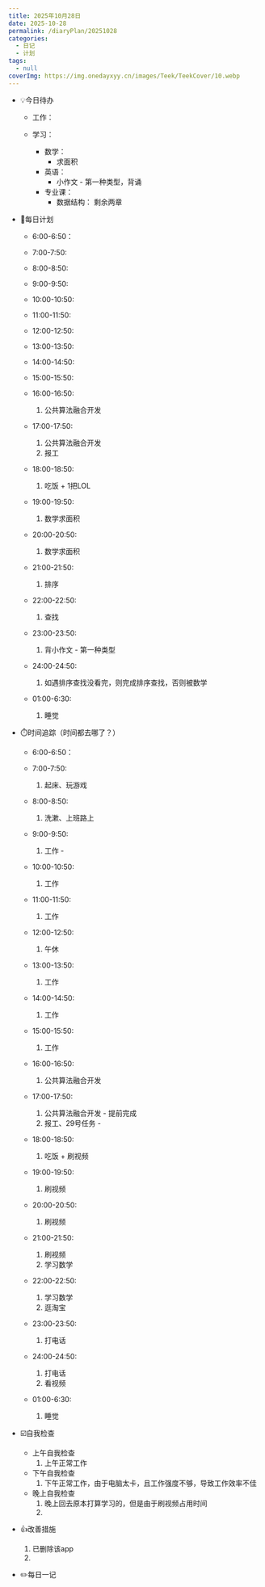 ```yaml
---
title: 2025年10月28日
date: 2025-10-28
permalink: /diaryPlan/20251028
categories:
  - 日记
  - 计划
tags:
  - null
coverImg: https://img.onedayxyy.cn/images/Teek/TeekCover/10.webp
---
```


- 💡今日待办

  - 工作：

  - 学习：
  
    - 数学：
      - 求面积
    - 英语：
      - 小作文 - 第一种类型，背诵
    - 专业课：
      - 数据结构： 剩余两章

- 📝每日计划
  - 6:00-6:50：

  - 7:00-7:50:

  - 8:00-8:50:

  - 9:00-9:50:

  - 10:00-10:50:

  - 11:00-11:50:

  - 12:00-12:50:

  - 13:00-13:50:

  - 14:00-14:50:

  - 15:00-15:50:

  - 16:00-16:50:
    1. 公共算法融合开发

  - 17:00-17:50:
    1. 公共算法融合开发
    2. 报工

  - 18:00-18:50:
    1. 吃饭 + 1把LOL

  - 19:00-19:50:
    1. 数学求面积

  - 20:00-20:50:
    1. 数学求面积

  - 21:00-21:50:
    1. 排序

  - 22:00-22:50:
    1. 查找

  - 23:00-23:50:
    1. 背小作文 - 第一种类型

  - 24:00-24:50:
    1. 如遇排序查找没看完，则完成排序查找，否则被数学

  - 01:00-6:30:
    1. 睡觉

- ⏱️时间追踪（时间都去哪了？）

  - 6:00-6:50：

  - 7:00-7:50:
    1. 起床、玩游戏
  - 8:00-8:50: 
    1. 洗漱、上班路上
  - 9:00-9:50:
    1. 工作 - 
  - 10:00-10:50:
    1. 工作
  - 11:00-11:50:
    1. 工作
  - 12:00-12:50:
    1. 午休
  - 13:00-13:50:
    1. 工作
  - 14:00-14:50:
    1. 工作
  - 15:00-15:50:
    1. 工作
  - 16:00-16:50:
    1. 公共算法融合开发
  - 17:00-17:50:
    1. 公共算法融合开发 - 提前完成
    2. 报工、29号任务 - 

  - 18:00-18:50:
    1. 吃饭 + 刷视频

  - 19:00-19:50:
    1. 刷视频

  - 20:00-20:50:
    1. 刷视频

  - 21:00-21:50:
    1. 刷视频
    2. 学习数学

  - 22:00-22:50:
    1. 学习数学
    2. 逛淘宝

  - 23:00-23:50:
    1. 打电话

  - 24:00-24:50:
    1. 打电话
    2. 看视频

  - 01:00-6:30:
    1. 睡觉


- ☑️自我检查

  - 上午自我检查
    1. 上午正常工作
  - 下午自我检查
    1. 下午正常工作，由于电脑太卡，且工作强度不够，导致工作效率不佳
  - 晚上自我检查
    1. 晚上回去原本打算学习的，但是由于刷视频占用时间
    2. 

- 👍改善措施
    1. 已删除该app
    2. 
    
- ✏️每日一记
